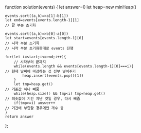 function solution(events) {
    let answer=0
    let heap=new minHeap()

    events.sort((a,b)=>a[1]-b[1])
    let end=events[events.length-1][1]
    // 끝 부분 초기화

    events.sort((a,b)=>b[0]-a[0])
    let start=events[events.length-1][0]
    // 시작 부분 초기화
    // 시작 부분 초기화한대로 events 진행

    for(let i=start;i<=end;i++){
        // 시작부터 끝까지
        while(events.length && events[events.length-1][0]===i){
	// 현재 날짜에 마감하는 것 전부 넣어주기
            heap.insert(events.pop()[1])
        }
        let tmp=heap.get()
	// 기준값 하나 빼줌
        while(heap.size() && tmp<i) tmp=heap.get()
	// 최솟값이 기간 지난 것일 경우, 다시 빼줌
        if(tmp>=i) answer++
	// 기간에 부합할 경우에만 개수 증
    }
    return answer
};
